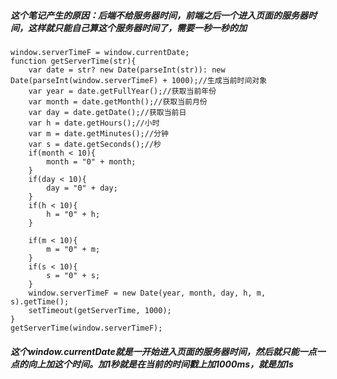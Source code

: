 ##### 这个笔记产生的原因：后端不给服务器时间，前端之后一个进入页面的服务器时间，这样就只能自己算这个服务器时间了，需要一秒一秒的加
```
window.serverTimeF = window.currentDate;
function getServerTime(str){
    var date = str? new Date(parseInt(str)): new Date(parseInt(window.serverTimeF) + 1000);//生成当前时间对象
    var year = date.getFullYear();//获取当前年份
    var month = date.getMonth();//获取当前月份
    var day = date.getDate();//获取当前日
    var h = date.getHours();//小时
    var m = date.getMinutes();//分钟
    var s = date.getSeconds();//秒
    if(month < 10){
        month = "0" + month;
    }
    if(day < 10){
        day = "0" + day;
    }
    if(h < 10){
        h = "0" + h;
    }

    if(m < 10){
        m = "0" + m;
    }
    if(s < 10){
        s = "0" + s;
    }
    window.serverTimeF = new Date(year, month, day, h, m, s).getTime();
    setTimeout(getServerTime, 1000);
}
getServerTime(window.serverTimeF);
```
##### 这个window.currentDate就是一开始进入页面的服务器时间，然后就只能一点一点的向上加这个时间。加1秒就是在当前的时间戳上加1000ms，就是加1s
